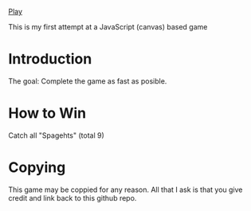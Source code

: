 [Play](https://jack7076.github.io/javascript_game/)

This is my first attempt at a JavaScript (canvas) based game

# Introduction
The goal:
  Complete the game as fast as posible.
  
# How to Win
Catch all "Spagehts" (total 9)

# Copying
This game may be coppied for any reason.
All that I ask is that you give credit and link back to this github repo.
